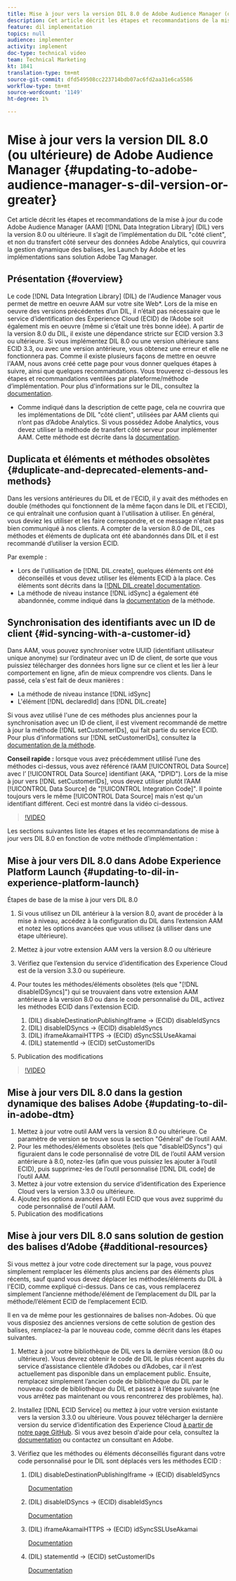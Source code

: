 ```yaml
---
title: Mise à jour vers la version DIL 8.0 de Adobe Audience Manager (ou ultérieure)
description: Cet article décrit les étapes et recommandations de la mise à jour du code du Data Integration Library (DIL) Adobe Audience Manager (AAM) vers la version 8.0 ou ultérieure. Il s’agit de l’implémentation du DIL "côté client", et non du transfert côté serveur des données Adobe Analytics, qui couvrira la gestion dynamique des balises, les Launch by Adobe et les implémentations sans solution Adobe Tag Manager.
feature: dil implementation
topics: null
audience: implementer
activity: implement
doc-type: technical video
team: Technical Marketing
kt: 1841
translation-type: tm+mt
source-git-commit: dfd549508cc223714bdb07ac6fd2aa31e6ca5586
workflow-type: tm+mt
source-wordcount: '1149'
ht-degree: 1%

---
```



# Mise à jour vers la version DIL 8.0 (ou ultérieure) de Adobe Audience Manager {#updating-to-adobe-audience-manager-s-dil-version-or-greater}

Cet article décrit les étapes et recommandations de la mise à jour du code Adobe Audience Manager (AAM) [!DNL Data Integration Library] (DIL) vers la version 8.0 ou ultérieure. Il s’agit de l’implémentation du DIL &quot;côté client&quot;, et non du transfert côté serveur des données Adobe Analytics, qui couvrira la gestion dynamique des balises, les Launch by Adobe et les implémentations sans solution Adobe Tag Manager.

## Présentation {#overview}

Le code [!DNL Data Integration Library] (DIL) de l&#39;Audience Manager vous permet de mettre en oeuvre AAM sur votre site Web*. Lors de la mise en oeuvre des versions précédentes d’un DIL, il n’était pas nécessaire que le service d’identification des Experience Cloud (ECID) de l’Adobe soit également mis en oeuvre (même si c’était une très bonne idée). A partir de la version 8.0 du DIL, il existe une dépendance stricte sur ECID version 3.3 ou ultérieure. Si vous implémentez DIL 8.0 ou une version ultérieure sans ECID 3.3, ou avec une version antérieure, vous obtenez une erreur et elle ne fonctionnera pas. Comme il existe plusieurs façons de mettre en oeuvre l&#39;AAM, nous avons créé cette page pour vous donner quelques étapes à suivre, ainsi que quelques recommandations. Vous trouverez ci-dessous les étapes et recommandations ventilées par plateforme/méthode d’implémentation. Pour plus d&#39;informations sur le DIL, consultez la [documentation](https://marketing.adobe.com/resources/help/en_US/aam/c_dil.html).

* Comme indiqué dans la description de cette page, cela ne couvrira que les implémentations de DIL &quot;côté client&quot;, utilisées par AAM clients qui n’ont pas d’Adobe Analytics. Si vous possédez Adobe Analytics, vous devez utiliser la méthode de transfert côté serveur pour implémenter AAM. Cette méthode est décrite dans la [documentation](https://marketing.adobe.com/resources/help/en_US/reference/ssf.html).

## Duplicata et éléments et méthodes obsolètes {#duplicate-and-deprecated-elements-and-methods}

Dans les versions antérieures du DIL et de l&#39;ECID, il y avait des méthodes en double (méthodes qui fonctionnent de la même façon dans le DIL et l&#39;ECID), ce qui entraînait une confusion quant à l&#39;utilisation à utiliser. En général, vous deviez les utiliser et les faire correspondre, et ce message n&#39;était pas bien communiqué à nos clients. A compter de la version 8.0 de DIL, ces méthodes et éléments de duplicata ont été abandonnés dans DIL et il est recommandé d’utiliser la version ECID.

Par exemple :

* Lors de l&#39;utilisation de [!DNL DIL.create], quelques éléments ont été déconseillés et vous devez utiliser les éléments ECID à la place. Ces éléments sont décrits dans la [[!DNL DIL.create] documentation](https://marketing.adobe.com/resources/help/en_US/aam/r_dil_create.html).
* La méthode de niveau instance [!DNL idSync] a également été abandonnée, comme indiqué dans la [documentation](https://marketing.adobe.com/resources/help/en_US/aam/r_dil_idsync.html) de la méthode.

## Synchronisation des identifiants avec un ID de client {#id-syncing-with-a-customer-id}

Dans AAM, vous pouvez synchroniser votre UUID (identifiant utilisateur unique anonyme) sur l’ordinateur avec un ID de client, de sorte que vous puissiez télécharger des données hors ligne sur ce client et les lier à leur comportement en ligne, afin de mieux comprendre vos clients. Dans le passé, cela s&#39;est fait de deux manières :

* La méthode de niveau instance [!DNL idSync]
* L&#39;élément [!DNL declaredId] dans [!DNL DIL.create]

Si vous avez utilisé l&#39;une de ces méthodes plus anciennes pour la synchronisation avec un ID de client, il est vivement recommandé de mettre à jour la méthode [!DNL setCustomerIDs], qui fait partie du service ECID. Pour plus d’informations sur [!DNL setCustomerIDs], consultez la [documentation de la méthode](https://marketing.adobe.com/resources/help/en_US/mcvid/mcvid_setcustomerids.html).

**Conseil rapide :** lorsque vous avez précédemment utilisé l’une des méthodes ci-dessus, vous avez référencé l’AAM  [!UICONTROL Data Source] avec l’ [!UICONTROL Data Source] identifiant (AKA, &quot;DPID&quot;). Lors de la mise à jour vers [!DNL setCustomerIDs], vous devez utiliser plutôt l’AAM [!UICONTROL Data Source] de &quot;[!UICONTROL Integration Code]&quot;. Il pointe toujours vers le même [!UICONTROL Data Source] mais n&#39;est qu&#39;un identifiant différent. Ceci est montré dans la vidéo ci-dessous.

>[!VIDEO](https://video.tv.adobe.com/v/23873/?quality=12)

Les sections suivantes liste les étapes et les recommandations de mise à jour vers DIL 8.0 en fonction de votre méthode d’implémentation :

## Mise à jour vers DIL 8.0 dans Adobe Experience Platform Launch {#updating-to-dil-in-experience-platform-launch}

Étapes de base de la mise à jour vers DIL 8.0

1. Si vous utilisez un DIL antérieur à la version 8.0, avant de procéder à la mise à niveau, accédez à la configuration du DIL dans l’extension AAM et notez les options avancées que vous utilisez (à utiliser dans une étape ultérieure).
1. Mettez à jour votre extension AAM vers la version 8.0 ou ultérieure
1. Vérifiez que l’extension du service d’identification des Experience Cloud est de la version 3.3.0 ou supérieure.
1. Pour toutes les méthodes/éléments obsolètes (tels que &quot;[!DNL disableIDSyncs]&quot;) qui se trouvaient dans votre extension AAM antérieure à la version 8.0 ou dans le code personnalisé du DIL, activez les méthodes ECID dans l&#39;extension ECID.

   1. (DIL) disableDestinationPublishingIframe -> (ECID) disableIdSyncs
   1. (DIL) disableIDSyncs -> (ECID) disableIdSyncs
   1. (DIL) iframeAkamaiHTTPS -> (ECID) dSyncSSLUseAkamai
   1. (DIL) statementId -> (ECID) setCustomerIDs

1. Publication des modifications

>[!VIDEO](https://video.tv.adobe.com/v/23874/?quality=12)

## Mise à jour vers DIL 8.0 dans la gestion dynamique des balises Adobe {#updating-to-dil-in-adobe-dtm}

1. Mettez à jour votre outil AAM vers la version 8.0 ou ultérieure. Ce paramètre de version se trouve sous la section &quot;Général&quot; de l’outil AAM.
1. Pour les méthodes/éléments obsolètes (tels que &quot;disableIDSyncs&quot;) qui figuraient dans le code personnalisé de votre DIL de l’outil AAM version antérieure à 8.0, notez-les (afin que vous puissiez les ajouter à l’outil ECID), puis supprimez-les de l’outil personnalisé [!DNL DIL code] de l’outil AAM.
1. Mettez à jour votre extension du service d’identification des Experience Cloud vers la version 3.3.0 ou ultérieure.
1. Ajoutez les options avancées à l&#39;outil ECID que vous avez supprimé du code personnalisé de l&#39;outil AAM.
1. Publication des modifications

## Mise à jour vers DIL 8.0 sans solution de gestion des balises d’Adobe {#additional-resources}

Si vous mettez à jour votre code directement sur la page, vous pouvez simplement remplacer les éléments plus anciens par des éléments plus récents, sauf quand vous devez déplacer les méthodes/éléments du DIL à l&#39;ECID, comme expliqué ci-dessus. Dans ce cas, vous remplacerez simplement l’ancienne méthode/élément de l’emplacement du DIL par la méthode/l’élément ECID de l’emplacement ECID.

Il en va de même pour les gestionnaires de balises non-Adobes. Où que vous disposiez des anciennes versions de cette solution de gestion des balises, remplacez-la par le nouveau code, comme décrit dans les étapes suivantes.

1. Mettez à jour votre bibliothèque de DIL vers la dernière version (8.0 ou ultérieure). Vous devrez obtenir le code de DIL le plus récent auprès du service d’assistance clientèle d’Adobes ou d’Adobes, car il n’est actuellement pas disponible dans un emplacement public. Ensuite, remplacez simplement l’ancien code de bibliothèque du DIL par le nouveau code de bibliothèque du DIL et passez à l’étape suivante (ne vous arrêtez pas maintenant ou vous rencontrerez des problèmes, ha).
1. Installez [!DNL ECID Service] ou mettez à jour votre version existante vers la version 3.3.0 ou ultérieure. Vous pouvez télécharger la dernière version du service d’identification des Experience Cloud [à partir de notre page GitHub](https://github.com/Adobe-Marketing-Cloud/id-service/releases). Si vous avez besoin d&#39;aide pour cela, consultez la [documentation](https://marketing.adobe.com/resources/help/fr_FR/mcvid/) ou contactez un consultant en Adobe.

1. Vérifiez que les méthodes ou éléments déconseillés figurant dans votre code personnalisé pour le DIL sont déplacés vers les méthodes ECID :

   1. (DIL) disableDestinationPublishingIframe -> (ECID) disableIdSyncs

      [Documentation](https://marketing.adobe.com/resources/help/en_US/mcvid/mcvid-disableidsync.html)

   1. (DIL) disableIDSyncs -> (ECID) disableIdSyncs

      [Documentation](https://marketing.adobe.com/resources/help/en_US/mcvid/mcvid-disableidsync.html)

   1. (DIL) iframeAkamaiHTTPS -> (ECID) idSyncSSLUseAkamai

      [Documentation](https://marketing.adobe.com/resources/help/en_US/aam/r_dil_create.html)

   1. (DIL) statementId -> (ECID) setCustomerIDs

      [Documentation](https://marketing.adobe.com/resources/help/en_US/mcvid/mcvid_setcustomerids.html)